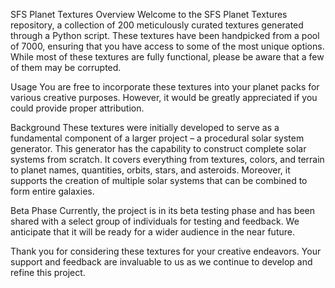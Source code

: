 SFS Planet Textures
Overview
Welcome to the SFS Planet Textures repository, a collection of 200 meticulously curated textures generated through a Python script. These textures have been handpicked from a pool of 7000, ensuring that you have access to some of the most unique options. While most of these textures are fully functional, please be aware that a few of them may be corrupted.

Usage
You are free to incorporate these textures into your planet packs for various creative purposes. However, it would be greatly appreciated if you could provide proper attribution.

Background
These textures were initially developed to serve as a fundamental component of a larger project – a procedural solar system generator. This generator has the capability to construct complete solar systems from scratch. It covers everything from textures, colors, and terrain to planet names, quantities, orbits, stars, and asteroids. Moreover, it supports the creation of multiple solar systems that can be combined to form entire galaxies.

Beta Phase
Currently, the project is in its beta testing phase and has been shared with a select group of individuals for testing and feedback. We anticipate that it will be ready for a wider audience in the near future.

Thank you for considering these textures for your creative endeavors. Your support and feedback are invaluable to us as we continue to develop and refine this project.
